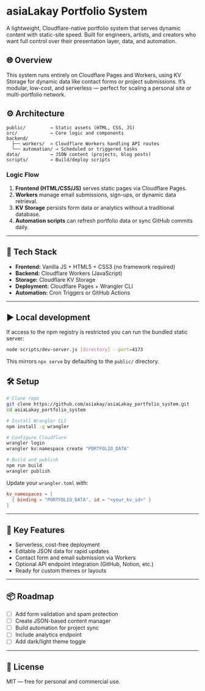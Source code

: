 # asiaLakay Portfolio System

A lightweight, Cloudflare-native portfolio system that serves dynamic content with static-site speed. Built for engineers, artists, and creators who want full control over their presentation layer, data, and automation.

## 🌐 Overview
This system runs entirely on Cloudflare Pages and Workers, using KV Storage for dynamic data like contact forms or project submissions. It’s modular, low-cost, and serverless — perfect for scaling a personal site or multi-portfolio network.

## ⚙️ Architecture
```
public/         → Static assets (HTML, CSS, JS)
src/            → Core logic and components
backend/
  ├── workers/  → Cloudflare Workers handling API routes
  └── automation/ → Scheduled or triggered tasks
data/           → JSON content (projects, blog posts)
scripts/        → Build/deploy scripts
```

### Logic Flow
1. **Frontend (HTML/CSS/JS)** serves static pages via Cloudflare Pages.  
2. **Workers** manage email submissions, sign-ups, or dynamic data retrieval.  
3. **KV Storage** persists form data or analytics without a traditional database.  
4. **Automation scripts** can refresh portfolio data or sync GitHub commits daily.

---

## 🧰 Tech Stack
- **Frontend:** Vanilla JS + HTML5 + CSS3 (no framework required)
- **Backend:** Cloudflare Workers (JavaScript)
- **Storage:** Cloudflare KV Storage
- **Deployment:** Cloudflare Pages + Wrangler CLI
- **Automation:** Cron Triggers or GitHub Actions

---

## ▶️ Local development
If access to the npm registry is restricted you can run the bundled static server:
```bash
node scripts/dev-server.js [directory] --port=4173
```
This mirrors `npx serve` by defaulting to the `public/` directory.

## 🛠 Setup
```bash
# Clone repo
git clone https://github.com/asiakay/asiaLakay_portfolio_system.git
cd asiaLakay_portfolio_system

# Install Wrangler CLI
npm install -g wrangler

# Configure Cloudflare
wrangler login
wrangler kv:namespace create "PORTFOLIO_DATA"

# Build and publish
npm run build
wrangler publish
```

Update your `wrangler.toml` with:
```toml
kv_namespaces = [
  { binding = "PORTFOLIO_DATA", id = "<your_kv_id>" }
]
```

---

## 🧱 Key Features
- Serverless, cost-free deployment  
- Editable JSON data for rapid updates  
- Contact form and email submission via Workers  
- Optional API endpoint integration (GitHub, Notion, etc.)  
- Ready for custom themes or layouts

---

## 📦 Roadmap
- [ ] Add form validation and spam protection  
- [ ] Create JSON-based content manager  
- [ ] Build automation for project sync  
- [ ] Include analytics endpoint  
- [ ] Add dark/light theme toggle  

---

## 🪪 License
MIT — free for personal and commercial use.

